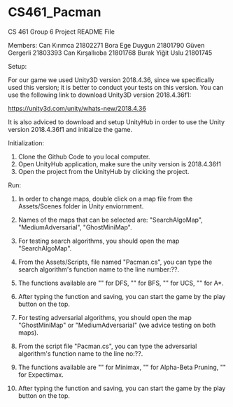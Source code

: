 # CS461_Pacman
CS 461 Group 6 Project README File

Members:
Can Kırımca 21802271
Bora Ege Duygun 21801790
Güven Gergerli 21803393
Can Kırşallıoba 21801768
Burak Yiğit Uslu 21801745

Setup:

For our game we used Unity3D version 2018.4.36, since we specifically used this version; it is better to conduct your tests on this version.
You can use the following link to download Unity3D version 2018.4.36f1:

https://unity3d.com/unity/whats-new/2018.4.36

It is also adviced to download and setup UnityHub in order to use the Unity version 2018.4.36f1 and initialize the game.

Initialization:

1. Clone the Github Code to you local computer.
2. Open UnityHub application, make sure the unity version is 2018.4.36f1
3. Open the project from the UnityHub by clicking the project.

Run:

1. In order to change maps, double click on a map file from the Assets/Scenes folder in Unity enviornment.
2. Names of the maps that can be selected are: "SearchAlgoMap", "MediumAdversarial", "GhostMiniMap".

3. For testing search algorithms, you should open the map "SearchAlgoMap".
4. From the Assets/Scripts, file named "Pacman.cs", you can type the search algorithm's function name to the line number:??.
5. The functions available are "" for DFS, "" for BFS, "" for UCS, "" for A*.
6. After typing the function and saving, you can start the game by the play button on the top.

7. For testing adversarial algorithms, you should open the map "GhostMiniMap" or "MediumAdversarial" (we advice testing on both maps).
8. From the script file "Pacman.cs", you can type the adversarial algorithm's function name to the line no:??.
9. The functions available are "" for Minimax, "" for Alpha-Beta Pruning, "" for Expectimax.
10. After typing the function and saving, you can start the game by the play button on the top.



